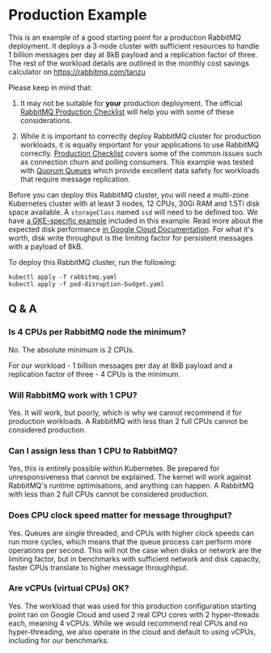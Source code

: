 # Production Example

This is an example of a good starting point for a production RabbitMQ deployment.
It deploys a 3-node cluster with sufficient resources to handle 1 billion messages per day at 8kB payload and a replication factor of three.
The rest of the workload details are outlined in the monthly cost savings calculator on https://rabbitmq.com/tanzu

Please keep in mind that:

1. It may not be suitable for **your** production deployment.
   The official [RabbitMQ Production Checklist](https://www.rabbitmq.com/production-checklist.html) will help you with some of these considerations.

2. While it is important to correctly deploy RabbitMQ cluster for production workloads, it is equally important for your applications to use RabbitMQ correctly.
   [Production Checklist](https://www.rabbitmq.com/production-checklist.html) covers some of the common issues such as connection churn and polling consumers.
   This example was tested with [Quorum Queues](https://www.rabbitmq.com/quorum-queues.html) which provide excellent data safety for workloads that require message replication.

Before you can deploy this RabbitMQ cluster, you will need a multi-zone Kubernetes cluster with at least 3 nodes, 12 CPUs, 30Gi RAM and 1.5Ti disk space available.
A `storageClass` named `ssd` will need to be defined too.
We have [a GKE-specific example](ssd-gke.yaml) included in this example.
Read more about the expected disk performance [in Google Cloud Documentation](https://cloud.google.com/compute/docs/disks/performance#ssd_persistent_disk).
For what it's worth, disk write throughput is the limiting factor for persistent messages with a payload of 8kB.

To deploy this RabbitMQ cluster, run the following:

```shell
kubectl apply -f rabbitmq.yaml
kubectl apply -f pod-disruption-budget.yaml
```

## Q & A

### Is 4 CPUs per RabbitMQ node the minimum?

No. The absolute minimum is 2 CPUs.

For our workload - 1 billion messages per day at 8kB payload and a replication factor of three - 4 CPUs is the minimum.

### Will RabbitMQ work with 1 CPU?

Yes. It will work, but poorly, which is why we cannot recommend it for production workloads.
A RabbitMQ with less than 2 full CPUs cannot be considered production.


### Can I assign less than 1 CPU to RabbitMQ?

Yes, this is entirely possible within Kubernetes.
Be prepared for unresponsiveness that cannot be explained.
The kernel will work against RabbitMQ's runtime optimisations, and anything can happen.
A RabbitMQ with less than 2 full CPUs cannot be considered production.

### Does CPU clock speed matter for message throughput?

Yes. Queues are single threaded, and CPUs with higher clock speeds can run more cycles, which means that the queue process can perform more operations per second.
This will not the case when disks or network are the limiting factor, but in benchmarks with sufficient network and disk capacity, faster CPUs translate to higher message throughhput.

### Are vCPUs (virtual CPUs) OK?

Yes. The workload that was used for this production configuration starting point ran on Google Cloud and used 2 real CPU cores with 2 hyper-threads each, meaning 4 vCPUs.
While we would recommend real CPUs and no hyper-threading, we also operate in the cloud and default to using vCPUs, including for our benchmarks.

